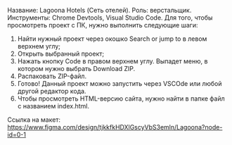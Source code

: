 Название: Lagoona Hotels (Сеть отелей).
Роль: верстальщик.
Инструменты: Chrome Devtools, Visual Studio Code.
Для того, чтобы просмотреть проект с ПК, нужно выполнить следующие шаги:
  1. Найти нужный проект через окошко Search or jump to в левом верхнем углу;
  2. Открыть выбранный проект;
  3. Нажать кнопку Code в правом верхнем углу. Выпадет меню, в котором нужно выбрать Download ZIP.
  4. Распаковать ZIP-файл.
  5. Готово! Данный проект можно запустить через VSCOde или любой другой редактор кода.
  6. Чтобы просмотреть HTML-версию сайта, нужно найти в папке файл с названием index.html.

Ссылка на макет: https://www.figma.com/design/tjkkfkHDXlGscyVbS3emln/Lagoona?node-id=0-1
